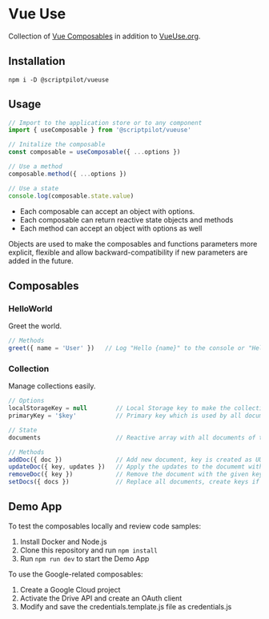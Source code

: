 # Vue Use

Collection of [Vue Composables](https://vuejs.org/guide/reusability/composables.html) in addition to [VueUse.org](https://vueuse.org/).

## Installation

````
npm i -D @scriptpilot/vueuse
````

## Usage

````js
// Import to the application store or to any component
import { useComposable } from '@scriptpilot/vueuse'

// Initalize the composable
const composable = useComposable({ ...options })

// Use a method
composable.method({ ...options })

// Use a state
console.log(composable.state.value)
````

- Each composable can accept an object with options.
- Each composable can return reactive state objects and methods
- Each method can accept an object with options as well

Objects are used to make the composables and functions parameters more explicit, flexible and allow backward-compatibility if new parameters are added in the future.

## Composables

### HelloWorld

Greet the world.

````js
// Methods
greet({ name = 'User' })   // Log "Hello {name}" to the console or "Hello User" by default
````

### Collection

Manage collections easily.

````js
// Options
localStorageKey = null        // Local Storage key to make the collection persistent
primaryKey = '$key'           // Primary key which is used by all documents of the collection

// State
documents                     // Reactive array with all documents of the collection

// Methods
addDoc({ doc })               // Add new document, key is created as UUID v4 if not provided
updateDoc({ key, updates })   // Apply the updates to the documemt with the given key 
removeDoc({ key })            // Remove the document with the given key
setDocs({ docs })             // Replace all documents, create keys if not provided
````

## Demo App

To test the composables locally and review code samples:

1. Install Docker and Node.js
2. Clone this repository and run `npm install`
4. Run `npm run dev` to start the Demo App

To use the Google-related composables:

1. Create a Google Cloud project 
2. Activate the Drive API and create an OAuth client
3. Modify and save the credentials.template.js file as credentials.js
